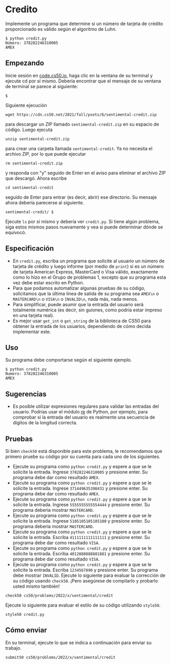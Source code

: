 # Credito
Implemente un programa que determine si un número de tarjeta de crédito proporcionado es válido según el algoritmo de Luhn.
```
$ python credit.py
Número: 378282246310005
AMEX
```
## Empezando
Inicie sesión en [code.cs50.io](https://code.cs50.io), haga clic en la ventana de su terminal y ejecute cd por sí mismo. Debería encontrar que el mensaje de su ventana de terminal se parece al siguiente:
```
$
```
Siguiente ejecución
```
wget https://cdn.cs50.net/2021/fall/psets/6/sentimental-credit.zip
```
para descargar un ZIP llamado ```sentimental-credit.zip``` en su espacio de código.
Luego ejecuta
```
unzip sentimental-credit.zip
```
para crear una carpeta llamada ```sentimental-credit```. Ya no necesita el archivo ZIP, por lo que puede ejecutar
```
rm sentimental-credit.zip
```
y responda con "y" seguido de Enter en el aviso para eliminar el archivo ZIP que descargó.
Ahora escribe
```
cd sentimental-credit
```
seguido de Enter para entrar (es decir, abrir) ese directorio. Su mensaje ahora debería parecerse al siguiente.
```
sentimental-credit/ $
```
Ejecute ```ls``` por sí mismo y debería ver ```credit.py```. Si tiene algún problema, siga estos mismos pasos nuevamente y vea si puede determinar dónde se equivocó.
## Especificación
* En ```credit.py```, escriba un programa que solicite al usuario un número de tarjeta de crédito y luego informe (por medio de ```print```) si es un número de tarjeta American Express, MasterCard o Visa válido, exactamente como lo hizo en el Grupo de problemas 1, excepto que su programa esta vez debe estar escrito en Python.
* Para que podamos automatizar algunas pruebas de su código, solicitamos que la última línea de salida de su programa sea ```AMEX\n``` o ```MASTERCARD\n``` o ```VISA\n``` o ```INVALID\n```, nada más, nada menos.
* Para simplificar, puede asumir que la entrada del usuario será totalmente numérica (es decir, sin guiones, como podría estar impreso en una tarjeta real).
* Es mejor usar ```get_int``` o ```get_string``` de la biblioteca de CS50 para obtener la entrada de los usuarios, dependiendo de cómo decida implementar este.
## Uso
Su programa debe comportarse según el siguiente ejemplo.
```
$ python credit.py
Numero: 378282246310005
AMEX
```
## Sugerencias
* Es posible utilizar expresiones regulares para validar las entradas del usuario. Podrías usar el módulo 
[re](https://docs.python.org/3/library/re.html) de Python, por ejemplo, para comprobar si la entrada del usuario es realmente una secuencia de dígitos de la longitud correcta.
## Pruebas
Si bien ```check50``` está disponible para este problema, le recomendamos que primero pruebe su código por su cuenta para cada uno de los siguientes.
* Ejecute su programa como ```python credit.py``` y espere a que se le solicite la entrada. Ingrese ```378282246310005``` y presione enter. Su programa debe dar como resultado ```AMEX```.
* Ejecute su programa como ```python credit.py``` y espere a que se le solicite la entrada. Ingrese ```371449635398431``` y presione enter. Su programa debe dar como resultado ```AMEX```.
* Ejecute su programa como ```python credit.py``` y espere a que se le solicite la entrada. Ingrese ```5555555555554444``` y presione enter. Su programa debería mostrar ```MASTERCARD```.
* Ejecute su programa como ```python credit.py``` y espere a que se le solicite la entrada. Ingrese ```5105105105105100``` y presione enter. Su programa debería mostrar ```MASTERCARD```.
* Ejecute su programa como ```python credit.py``` y espere a que se le solicite la entrada. Escriba ```4111111111111111``` y presione enter. Su programa debe dar como resultado ```VISA```.
* Ejecute su programa como ```python credit.py``` y espere a que se le solicite la entrada. Escriba ```4012888888881881``` y presione enter. Su programa debe dar como resultado ```VISA```.
* Ejecute su programa como ```python credit.py``` y espere a que se le solicite la entrada. Escriba ```1234567890``` y presione enter. Su programa debe mostrar ```INVALID```.
Ejecute lo siguiente para evaluar la corrección de su código usando ```check50```. ¡Pero asegúrese de compilarlo y probarlo usted mismo también!
```
check50 cs50/problems/2022/x/sentimental/credit
```
Ejecute lo siguiente para evaluar el estilo de su código utilizando ```style50```.
```
style50 credit.py
```
## Cómo enviar
En su terminal, ejecute lo que se indica a continuación para enviar su trabajo.
```
submit50 cs50/problems/2022/x/sentimental/credit
```